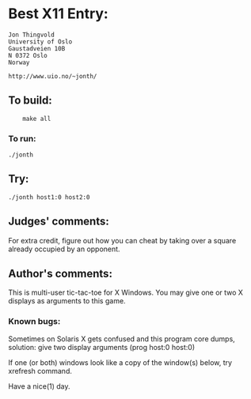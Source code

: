 # Best X11 Entry:

    Jon Thingvold
    University of Oslo
    Gaustadveien 10B
    N 0372 Oslo
    Norway

    http://www.uio.no/~jonth/

## To build:

        make all

### To run:

	./jonth

## Try:

	./jonth host1:0 host2:0

## Judges' comments:


For extra credit, figure out how you can cheat by taking over
a square already occupied by an opponent.

## Author's comments:

This is multi-user tic-tac-toe for X Windows. You may give one or two X
displays as arguments to this game.

### Known bugs:

Sometimes on Solaris X gets confused and this program core dumps,
solution: give two display arguments (prog host:0 host:0)

If one (or both) windows look like a copy of the window(s) below,
try xrefresh command.

Have a nice(1) day.

